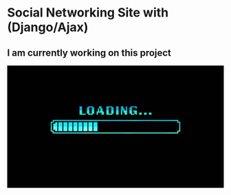 # Social Networking Site with (Django/Ajax)

## I am currently working on this project

![Loading](https://github.com/omarreda22/social-networking-site-/blob/main/core/static/images/loading.jpg)
